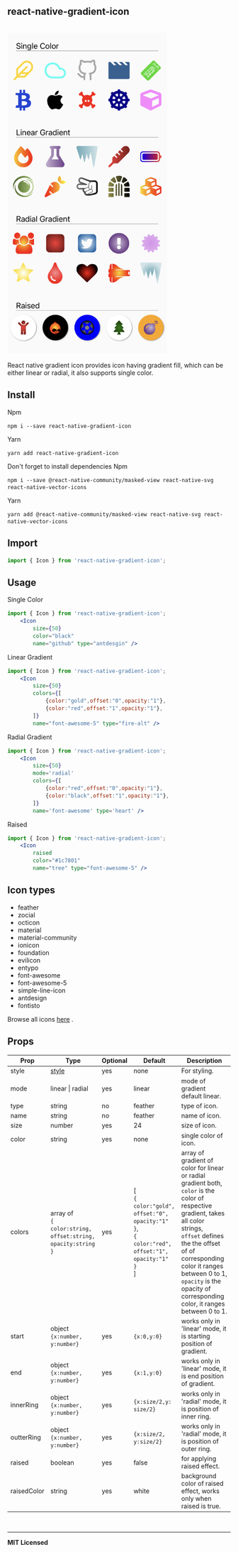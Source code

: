 ## react-native-gradient-icon

<br />
<img src="https://github.com/venishpatidar/react-native-gradient-icon/blob/master/screenshot/visual.jpg?raw=true" width="360">

React native gradient icon provides icon having gradient fill, which can be either linear or radial, it also supports single color.

## Install

Npm
```shell
npm i --save react-native-gradient-icon
```

Yarn
```shell
yarn add react-native-gradient-icon
```
Don't forget to install dependencies
Npm
```shell
npm i --save @react-native-community/masked-view react-native-svg react-native-vector-icons
```
Yarn
```shell
yarn add @react-native-community/masked-view react-native-svg react-native-vector-icons
```



## Import
```jsx
import { Icon } from 'react-native-gradient-icon';
```

## Usage
Single Color
```jsx
import { Icon } from 'react-native-gradient-icon';
    <Icon  
        size={50}
        color="black"
        name="github" type="antdesgin" />  
```
Linear Gradient
```jsx
import { Icon } from 'react-native-gradient-icon';
    <Icon  
        size={50}
        colors={[
            {color:"gold",offset:"0",opacity:"1"},
            {color:"red",offset:"1",opacity:"1"},
        ]}
        name="font-awesome-5" type="fire-alt" />  
```
Radial Gradient
```jsx
import { Icon } from 'react-native-gradient-icon';
    <Icon  
        size={50}
        mode='radial'
        colors={[
            {color:"red",offset:"0",opacity:"1"},
            {color:"black",offset:"1",opacity:"1"},
        ]}
        name='font-awesome' type='heart' />  
```
Raised
```jsx
import { Icon } from 'react-native-gradient-icon';
    <Icon  
        raised
        color="#1c7801"
        name="tree" type="font-awesome-5" /> 
```
## Icon types
<ul>
<li>feather</li>
<li>zocial</li>
<li>octicon</li>
<li>material</li>
<li>material-community</li>
<li>ionicon</li>
<li>foundation</li>
<li>evilicon</li>
<li>entypo</li>
<li>font-awesome</li>
<li>font-awesome-5</li>
<li>simple-line-icon</li>
<li>antdesign</li>
<li>fontisto</li>
</ul>

Browse all icons [here](https://oblador.github.io/react-native-vector-icons/) .

## Props
| Prop        | Type                                                                                           | Optional | Default                                                                                       | Description                                                                                                                                                                                                                                                                                             |
|-------------|------------------------------------------------------------------------------------------------|----------|-----------------------------------------------------------------------------------------------|---------------------------------------------------------------------------------------------------------------------------------------------------------------------------------------------------------------------------------------------------------------------------------------------------------|
| style       | [style](http://facebook.github.io/react-native/docs/view.html#style)                           | yes      | none                                                                                          | For styling.                                                                                                                                                                                                                                                                                            |
| mode        | linear \| radial                                                                               | yes      | linear                                                                                        | mode of gradient default linear.                                                                                                                                                                                                                                                                        |
| type        | string                                                                                         | no       | feather                                                                                       | type of icon.                                                                                                                                                                                                                                                                                           |
| name        | string                                                                                         | no       | feather                                                                                       | name of icon.                                                                                                                                                                                                                                                                                           |
| size        | number                                                                                         | yes      | 24                                                                                            | size of icon.                                                                                                                                                                                                                                                                                           |
| color       | string                                                                                         | yes      | none                                                                                          | single color of icon.                                                                                                                                                                                                                                                                                   |
| colors      | array of <br>`{` <br>`color:string,`<br> `offset:string,`<br>`opacity:string`<br> `}`          | yes      | [<br>`{`<br>`color:"gold",`<br>`offset:"0",`<br>`opacity:"1"`<br>`}`,<br> `{`<br>`color:"red",`<br>`offset:"1",`<br>`opacity:"1"`<br>`}`<br>] | array of gradient of color for linear or radial gradient both, <br>`color` is the color of respective gradient, takes all color strings,<br>`offset` defines the the offset of of corresponding color it ranges between 0 to 1,<br>`opacity` is the opacity of corresponding color, it ranges between 0 to 1. |
| start       | object `{x:number, y:number}`                                                                  | yes      | `{x:0,y:0}`                                                                                   | works only in 'linear' mode, it is starting position of gradient.                                                                                                                                                                                                                                       |
| end         | object `{x:number, y:number}`                                                                  | yes      | `{x:1,y:0}`                                                                                   | works only in 'linear' mode, it is end position of gradient.                                                                                                                                                                                                                                            |
| innerRing   | object `{x:number, y:number}`                                                                  | yes      | `{x:size/2,y: size/2}`                                                                        | works only in 'radial' mode, it is position of inner ring.                                                                                                                                                                                                                                              |
| outterRing  | object `{x:number, y:number}`                                                                  | yes      | `{x:size/2, y:size/2}`                                                                        | works only in 'radial' mode, it is position of outer ring.                                                                                                                                                                                                                                              |
| raised      | boolean                                                                                        | yes      | false                                                                                         | for applying raised effect.                                                                                                                                                                                                                                                                             |
| raisedColor | string                                                                                         | yes      | white                                                                                         | background color of raised effect, works only when raised is true.                                                                                                                                                                                                                                      |
<br/>


---

**MIT Licensed**
